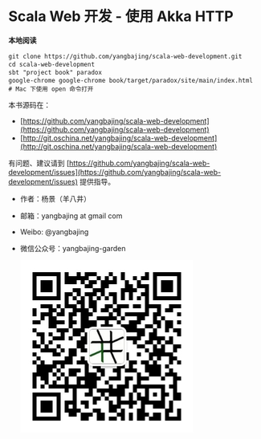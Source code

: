 # Scala Web 开发 - 使用 Akka HTTP

**本地阅读**

```
git clone https://github.com/yangbajing/scala-web-development.git
cd scala-web-development
sbt "project book" paradox
google-chrome google-chrome book/target/paradox/site/main/index.html  # Mac 下使用 open 命令打开
```

本书源码在：

- [https://github.com/yangbajing/scala-web-development](https://github.com/yangbajing/scala-web-development)
- [http://git.oschina.net/yangbajing/scala-web-development](http://git.oschina.net/yangbajing/scala-web-development)

有问题、建议请到 [https://github.com/yangbajing/scala-web-development/issues](https://github.com/yangbajing/scala-web-development/issues) 提供指导。

- 作者：杨景（羊八井）
- 邮箱：yangbajing at gmail com
- Weibo: @yangbajing
- 微信公众号：yangbajing-garden

    ![yangbajing-garden](book/src/main/paradox/assets/imgs/qrcode_for_gh_70b815e4a7cd_344.jpg)
